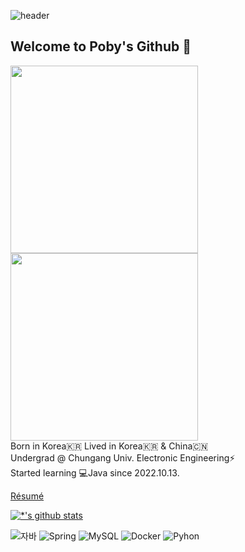 
![header](https://capsule-render.vercel.app/api?section=header&type=soft&color=timeGradient&height=170&section=header&text=POBY&fontSize=50&animation=scaleIn)
## Welcome to Poby's Github 🐼
  <image src='images/profile.JPG' height=300><image src='images/poby2.png' height=300><br>
  Born in Korea🇰🇷 Lived in Korea🇰🇷 & China🇨🇳<t><br>
  Undergrad @ Chungang Univ. Electronic Engineering⚡<br>
  Started learning 💻Java since 2022.10.13.<br>

  [Résumé](https://ridewithmin.notion.site/resume?source=copy_link)<br>

[![*'s github stats](https://github-readme-stats.vercel.app/api?username=smg1024&show_icons=true&theme=tokyonight)](https://github.com/smg1024)<br>


![자바](https://img.shields.io/badge/-Java-007396?style=flat&logo=OpenJDK&logoColor=ffffff)
![Spring](https://img.shields.io/badge/-Spring-6DB33F?style=for-the-badge&logo=Spring&logoColor=white)
![MySQL](https://img.shields.io/badge/MySQL-005C84?style=for-the-badge&logo=mysql&logoColor=white)
![Docker](https://img.shields.io/badge/Docker-2CA5E0?style=for-the-badge&logo=docker&logoColor=white)
![Pyhon](https://img.shields.io/badge/Python-FFD43B?style=for-the-badge&logo=python&logoColor=blue)



<!--  
**BOLD**<br>
*Italic*<br>
~~Strikethrough~~<br>

* No.1
* No.2
- no.1
- no.2

[Instagram](instagram.com/ridewithmin)

```
System.out.print("My name is Poby");
```

:rofl: :smirk:









**smg1024/smg1024** is a ✨ _special_ ✨ repository because its `README.md` (this file) appears on your GitHub profile.

Here are some ideas to get you started:

- 🔭 I’m currently working on ...
- 🌱 I’m currently learning ...
- 👯 I’m looking to collaborate on ...
- 🤔 I’m looking for help with ...
- 💬 Ask me about ...
- 📫 How to reach me: ...
- 😄 Pronouns: ...
- ⚡ Fun fact: ...
-->
